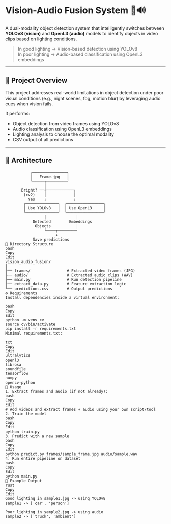 # Vision-Audio Fusion System 🎥🔊

A dual-modality object detection system that intelligently switches between **YOLOv8 (vision)** and **OpenL3 (audio)** models to identify objects in video clips based on lighting conditions.

>  In good lighting → Vision-based detection using YOLOv8  
>  In poor lighting → Audio-based classification using OpenL3 embeddings

---

## 📌 Project Overview

This project addresses real-world limitations in object detection under poor visual conditions (e.g., night scenes, fog, motion blur) by leveraging audio cues when vision fails.

It performs:
- Object detection from video frames using YOLOv8
- Audio classification using OpenL3 embeddings
- Lighting analysis to choose the optimal modality
- CSV output of all predictions

---

## 🧠 Architecture

```text
           ┌───────────────┐
           │   Frame.jpg   │
           └─────┬─────────┘
                 │
       Bright? ──┼────────────┐
        (cv2)    │            │
          Yes    ↓            ↓
        ┌──────────────┐  ┌────────────────┐
        │ Use YOLOv8   │  │ Use OpenL3     │
        └──────────────┘  └────────────────┘
                 │             │
            Detected        Embeddings
             Objects           │
                 └────┬────────┘
                      ↓
            Save predictions
📁 Directory Structure
bash
Copy
Edit
vision_audio_fusion/
│
├── frames/                # Extracted video frames (JPG)
├── audio/                 # Extracted audio clips (WAV)
├── main.py                # Run detection pipeline
├── extract_data.py        # Feature extraction logic
└── predictions.csv        # Output predictions
⚙️ Requirements
Install dependencies inside a virtual environment:

bash
Copy
Edit
python -m venv cv
source cv/bin/activate
pip install -r requirements.txt
Minimal requirements.txt:

txt
Copy
Edit
ultralytics
openl3
librosa
soundfile
tensorflow
numpy
opencv-python
🚀 Usage
1. Extract frames and audio (if not already):
bash
Copy
Edit
# Add videos and extract frames + audio using your own script/tool
2. Train the model
bash
Copy
Edit
python train.py
3. Predict with a new sample
bash
Copy
Edit
python predict.py frames/sample_frame.jpg audio/sample.wav
4. Run entire pipeline on dataset
bash
Copy
Edit
python main.py
🧪 Example Output
rust
Copy
Edit
Good lighting in sample1.jpg -> using YOLOv8
sample1 -> ['car', 'person']

Poor lighting in sample2.jpg -> using audio
sample2 -> ['truck', 'ambient']
